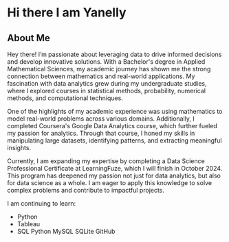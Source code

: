# Hi there I am Yanelly

## About Me
Hey there! I’m passionate about leveraging data to drive informed decisions and develop innovative solutions. With a Bachelor's degree in Applied Mathematical Sciences, my academic journey has shown me the strong connection between mathematics and real-world applications. My fascination with data analytics grew during my undergraduate studies, where I explored courses in statistical methods, probability, numerical methods, and computational techniques.

One of the highlights of my academic experience was using mathematics to model real-world problems across various domains. Additionally, I completed Coursera's Google Data Analytics course, which further fueled my passion for analytics. Through that course, I honed my skills in manipulating large datasets, identifying patterns, and extracting meaningful insights.

Currently, I am expanding my expertise by completing a Data Science Professional Certificate at LearningFuze, which I will finish in October 2024. This program has deepened my passion not just for data analytics, but also for data science as a whole. I am eager to apply this knowledge to solve complex problems and contribute to impactful projects.

I am continuing to learn:
- Python
- Tableau
- SQL
Python MySQL SQLite GitHub
